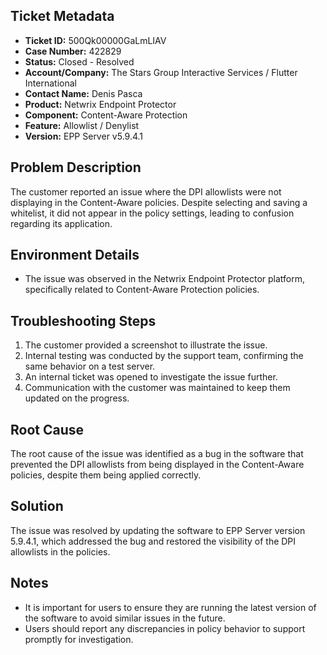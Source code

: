 ## Ticket Metadata
- **Ticket ID:** 500Qk00000GaLmLIAV
- **Case Number:** 422829
- **Status:** Closed - Resolved
- **Account/Company:** The Stars Group Interactive Services / Flutter International
- **Contact Name:** Denis Pasca
- **Product:** Netwrix Endpoint Protector
- **Component:** Content-Aware Protection
- **Feature:** Allowlist / Denylist
- **Version:** EPP Server v5.9.4.1

## Problem Description
The customer reported an issue where the DPI allowlists were not displaying in the Content-Aware policies. Despite selecting and saving a whitelist, it did not appear in the policy settings, leading to confusion regarding its application.

## Environment Details
- The issue was observed in the Netwrix Endpoint Protector platform, specifically related to Content-Aware Protection policies.

## Troubleshooting Steps
1. The customer provided a screenshot to illustrate the issue.
2. Internal testing was conducted by the support team, confirming the same behavior on a test server.
3. An internal ticket was opened to investigate the issue further.
4. Communication with the customer was maintained to keep them updated on the progress.

## Root Cause
The root cause of the issue was identified as a bug in the software that prevented the DPI allowlists from being displayed in the Content-Aware policies, despite them being applied correctly.

## Solution
The issue was resolved by updating the software to EPP Server version 5.9.4.1, which addressed the bug and restored the visibility of the DPI allowlists in the policies.

## Notes
- It is important for users to ensure they are running the latest version of the software to avoid similar issues in the future.
- Users should report any discrepancies in policy behavior to support promptly for investigation.